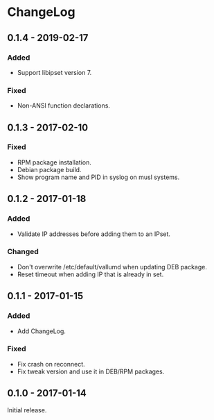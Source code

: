 # ChangeLog

## 0.1.4 - 2019-02-17
### Added
- Support libipset version 7.

### Fixed
- Non-ANSI function declarations.

## 0.1.3 - 2017-02-10
### Fixed
- RPM package installation.
- Debian package build.
- Show program name and PID in syslog on musl systems.

## 0.1.2 - 2017-01-18
### Added
- Validate IP addresses before adding them to an IPset.

### Changed
- Don't overwrite /etc/default/vallumd when updating DEB package.
- Reset timeout when adding IP that is already in set.

## 0.1.1 - 2017-01-15
### Added
- Add ChangeLog.

### Fixed
- Fix crash on reconnect.
- Fix tweak version and use it in DEB/RPM packages.

## 0.1.0 - 2017-01-14
Initial release.
